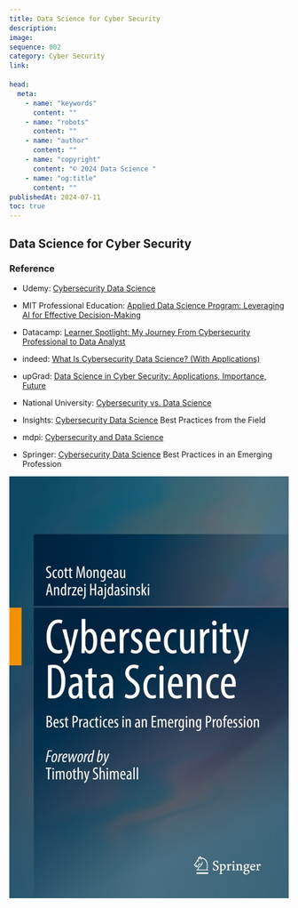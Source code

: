```yaml
---
title: Data Science for Cyber Security
description:
image:
sequence: 002
category: Cyber Security
link:

head:
  meta:
    - name: "keywords"
      content: ""
    - name: "robots"
      content: ""
    - name: "author"
      content: ""
    - name: "copyright"
      content: "© 2024 Data Science "
    - name: "og:title"
      content: ""
publishedAt: 2024-07-11
toc: true
---
```


## Data Science for Cyber Security

### Reference

- Udemy: <a href="https://www.udemy.com/course/cybersecurity-data-science/?utm_source=adwords&utm_medium=udemyads&utm_campaign=DSA_Catchall_la.EN_cc.ROW&campaigntype=Search&portfolio=ROW-English&language=EN&product=Course&test=&audience=DSA&topic=&priority=&utm_content=deal4584&utm_term=_._ag_88010211481_._ad_535397282061_._kw__._de_c_._dm__._pl__._ti_dsa-554065857551_._li_21102_._pd__._&matchtype=&gad_source=1&gclid=CjwKCAjw4ri0BhAvEiwA8oo6F84zCdGW74CjWzcLagkEU5zP96FF_BhQDIp9AhcqO1RWQDEEe4KvyRoCZOcQAvD_BwE">Cybersecurity Data Science</a>
- MIT Professional Education: <a href="https://professional-education-gl.mit.edu/mit-applied-data-science-course?&utm_source=google&utm_medium=Search&utm_campaign=ADSB_Int_Search_Course_Broad_JP_SK_TAI_NewLP2_SEAN_DataScientist_Course_Broad&adgroup_id=160946758281&campaign_id=20911705592&Keyword=data%20scientist%20course&placement=&gad_source=1&gclid=CjwKCAjw4ri0BhAvEiwA8oo6F4ev7MFTIHwAQe1kZEAL7eaLMbIR--1Xz2lREW7VnfDhoqvgjYVUNRoCXjAQAvD_BwE">Applied Data Science Program: Leveraging AI for Effective Decision-Making</a>

- Datacamp: <a href="https://www.datacamp.com/blog/learner-spotlight-my-journey-from-cybersecurity-professional-to-data-analyst-testimonial?utm_source=google&utm_medium=paid_search&utm_campaignid=19589720824&utm_adgroupid=152984014214&utm_device=c&utm_keyword=&utm_matchtype=&utm_network=g&utm_adpostion=&utm_creative=684592140608&utm_targetid=dsa-2222697811398&utm_loc_interest_ms=&utm_loc_physical_ms=21102&utm_content=DSA~blog~Python&utm_campaign=230119_1-sea~dsa~tofu_2-b2c_3-row-p2_4-prc_5-na_6-na_7-le_8-pdsh-go_9-nb-e_10-na_11-na&gad_source=1&gclid=CjwKCAjw4ri0BhAvEiwA8oo6F3UHVFvmQ622mG00wQCk2Y6W-NDWbHbWvzy8Y457mI-alYFiX_1qdhoC1CIQAvD_BwE">Learner Spotlight: My Journey From Cybersecurity Professional to Data Analyst</a>

- indeed: <a href="https://www.indeed.com/career-advice/career-development/what-is-cyber-security-data-science">What Is Cybersecurity Data Science? (With Applications)</a>

- upGrad: <a href="https://www.knowledgehut.com/blog/data-science/data-science-in-cyber-security">Data Science in Cyber Security: Applications, Importance, Future</a>

- National University: <a href="https://www.nu.edu/blog/cybersecurity-vs-data-science/">Cybersecurity vs. Data Science</a>

- Insights: <a href="https://insights.sei.cmu.edu/documents/4212/2019_017_001_539616.pdf">Cybersecurity Data Science</a> Best Practices from the Field

- mdpi: <a href="https://mdpi-res.com/bookfiles/book/7034/Cybersecurity_and_Data_Science.pdf?v=1720659763">Cybersecurity and Data Science</a>

- Springer: <a href="https://link.springer.com/book/10.1007/978-3-030-74896-8">Cybersecurity Data Science</a> Best Practices in an Emerging Profession

![n002-01.jpeg](/images/notes/n002-1.jpeg)
